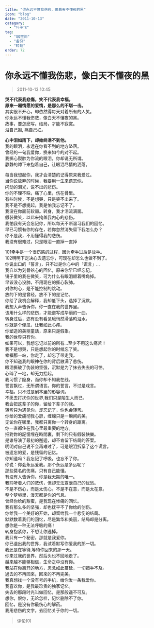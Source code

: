 ```yaml
---
title: "你永远不懂我伤悲，像白天不懂夜的黑"
icon: "blog"
date: "2011-10-13"
category:
  - "叶子飞"
tag:
  - "QQ空间"
  - "备份"
  - "转载"
order: 72
---
```

# 你永远不懂我伤悲，像白天不懂夜的黑
> 2011-10-13 10:45


**哭不代表我悲傷，笑不代表我幸福。  
原来一厢情愿的爱情，是那么的不堪一击。**  
其实很不开心，却依然得每天对着所有的人笑。  
你永远不懂我伤悲，像白天不懂夜的黑。  
故事，要怎麽写，结局，才能不寂寞。  
泪自己擦, 痛自己扛。

**心中泪如雨下，却始终淋不到他。**  
我的眼泪，永远在你看不到的地方坠落。  
曾经的一句我爱你，换来如今的对不起。  
我撕心裂肺为你流的眼泪，你却说无所谓。  
静静的蹲下来抱着自己，让眼泪尽情的洒落。

每当我想起你，我才会清楚的记得原来我爱过。  
当你说放弃的时候，我要用一生来遗忘你。  
闪动的泪光，说不出的悲伤。  
你的不理不睬，痛了心里，伤在骨里。  
有些时候，不是想哭，只是笑不出来了。  
我不是不想提起，我是怕我忘记不了。  
我没在你面前软弱。转身，我才泪流满面。  
假装微笑，以此来掩盖我内心的悲伤。  
我怕我有天会忘记你，所以每天不断温习我们的回忆。  
早已习惯有你的存在，若你忽然消失留下我怎么办？  
你不是我，不用懂得我的悲伤。  
我没有很难过，只是眼泪一直掉一直掉

101牵手是一个很伤感的过程，因为牵手过后是放手。  
102明明下定决心去遗忘你，可现在却怎么也做不到了。  
你说出口的「誓言」，只不过是你心中的「谎言」…  
我自以为刻骨铭心的回忆，原来你早已经忘记。  
镜子里的我在微笑，可为什么有眼泪顺着嘴角掉。  
早该没心没肺，不用现在的撕心裂肺。  
对你的心，是不能控制的跳动。  
放的下的是曾经，放不下的是记忆。  
你给了我机会解释，我却低下头，选择了沉默。  
我想大声告诉你，你一直在我的世界里。  
该用什么样的悲伤，才能谱写成华丽的一曲。  
转身过后，迩有没有看见珴悄然滑落旳泪水。  
你就是个傻瓜，让我如此心疼。  
你塑造的美丽童话，原来只是假象。  
我的世界只有你。  
如果可以，我想忘记以前的所有…至少不用这么痛苦！  
我不是想哭，只是想起你的时候忘了笑。  
幸福那一站，你走了，却忘了带走我。  
你不知道我的眼神在你的背后散满了悲伤。  
眼泪撕破了伪装的坚强，沉默是为了抹去失去的可怜。  
心碎了一地，却无力拾起。  
我习惯了隐身，而你却不知我在线。  
誓言飘过，无所谓语言。你的誓言，不过是戏言。  
幸福，只不过是剧本里的形容词。  
不愿去打扰你的世界,我们只是陌生人而已。  
我会把这辈子的你，留给下辈子的我。  
转弯只为遇见你，却忘记了，你也会转弯。  
你给的爱痛彻我心扉，缠绵只是一瞬间的美。  
无论你在哪里，我都只离你一个转身的距离。  
你一直都住在我心里最重要的地方。   
把對妳的記憶埋在時間裏，剩下的只有假裝快樂。  
是谁导演了最初的邂逅，却不肯留下结局的答案。  
明明对自己说不会再难过了，可是眼泪拆穿了这个谎言。  
被遗忘的爱，是残留的记忆。  
你知道吗？我忘记了呼吸，也忘不了你。  
你说：你会永远爱我。那个永远是多远呢？  
那些莫名的伤痛，只有自己能懂。  
有没有人告诉你，你是我无期的唯一。  
我聆听着人们的悲伤，但却无法宣泄自己的忧愁。  
不是不伤心，而是太伤心。不是不在意，而是太在意。  
整个梦境里，漫天都是你的气息。  
曾经你给的甜蜜，是我现在惨痛的回忆。  
我有那么多的坚强，却也抚平不了你给的创伤。  
你给我一个美好的开始，却留给我一个悲伤的结局。  
默默数着我们的回忆，尽是繁华和美丽，结局却是分离。  
想你是一种无法呼吸的痛！  
转身抱紧你，不想让你逃掉。  
我只有一个秘密，那就是我爱你。  
你已退出我的世界，我试着默写你爱我的那一切。  
我还是在等待,等待你回来的那一天。  
你来过我的世界，然后头也不回地走了。  
越来越不能够相信，生命之中没有你。  
我站在你离开的地方，思念如此蔓延，一切措手不及。  
過去的不再回來，回來的不再完美。  
我真想找一个没有号的手机，给你发一条我爱你。  
我喜欢你，是我最珍贵的独家记忆。  
失去的那段时光叫做回忆，是那般遥不可及。  
想你，恨你，无论怎样，记忆删除不了你。  
回忆，是没有你最伤心的解药。  
我用悲伤的文字，去回忆关于你的一切。
> 评论(0)

